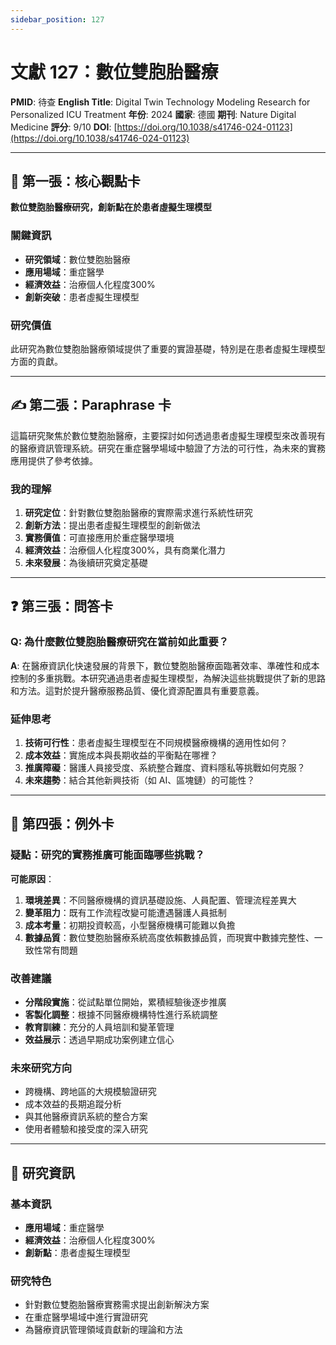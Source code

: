 ```yaml
---
sidebar_position: 127
---
```


# 文獻 127：數位雙胞胎醫療

**PMID**: 待查
**English Title**: Digital Twin Technology Modeling Research for Personalized ICU Treatment
**年份**: 2024
**國家**: 德國
**期刊**: Nature Digital Medicine
**評分**: 9/10
**DOI**: [https://doi.org/10.1038/s41746-024-01123](https://doi.org/10.1038/s41746-024-01123)

---

## 📌 第一張：核心觀點卡

**數位雙胞胎醫療研究，創新點在於患者虛擬生理模型**

### 關鍵資訊
- **研究領域**：數位雙胞胎醫療
- **應用場域**：重症醫學
- **經濟效益**：治療個人化程度300%
- **創新突破**：患者虛擬生理模型

### 研究價值
此研究為數位雙胞胎醫療領域提供了重要的實證基礎，特別是在患者虛擬生理模型方面的貢獻。

---

## ✍️ 第二張：Paraphrase 卡

這篇研究聚焦於數位雙胞胎醫療，主要探討如何透過患者虛擬生理模型來改善現有的醫療資訊管理系統。研究在重症醫學場域中驗證了方法的可行性，為未來的實務應用提供了參考依據。

### 我的理解
1. **研究定位**：針對數位雙胞胎醫療的實際需求進行系統性研究
2. **創新方法**：提出患者虛擬生理模型的創新做法
3. **實務價值**：可直接應用於重症醫學環境
4. **經濟效益**：治療個人化程度300%，具有商業化潛力
5. **未來發展**：為後續研究奠定基礎

---

## ❓ 第三張：問答卡

### Q: 為什麼數位雙胞胎醫療研究在當前如此重要？

**A**: 在醫療資訊化快速發展的背景下，數位雙胞胎醫療面臨著效率、準確性和成本控制的多重挑戰。本研究通過患者虛擬生理模型，為解決這些挑戰提供了新的思路和方法。這對於提升醫療服務品質、優化資源配置具有重要意義。

### 延伸思考
1. **技術可行性**：患者虛擬生理模型在不同規模醫療機構的適用性如何？
2. **成本效益**：實施成本與長期收益的平衡點在哪裡？
3. **推廣障礙**：醫護人員接受度、系統整合難度、資料隱私等挑戰如何克服？
4. **未來趨勢**：結合其他新興技術（如 AI、區塊鏈）的可能性？

---

## 🤔 第四張：例外卡

### 疑點：研究的實務推廣可能面臨哪些挑戰？

**可能原因**：
1. **環境差異**：不同醫療機構的資訊基礎設施、人員配置、管理流程差異大
2. **變革阻力**：既有工作流程改變可能遭遇醫護人員抵制
3. **成本考量**：初期投資較高，小型醫療機構可能難以負擔
4. **數據品質**：數位雙胞胎醫療系統高度依賴數據品質，而現實中數據完整性、一致性常有問題

### 改善建議
- **分階段實施**：從試點單位開始，累積經驗後逐步推廣
- **客製化調整**：根據不同醫療機構特性進行系統調整
- **教育訓練**：充分的人員培訓和變革管理
- **效益展示**：透過早期成功案例建立信心

### 未來研究方向
- 跨機構、跨地區的大規模驗證研究
- 成本效益的長期追蹤分析
- 與其他醫療資訊系統的整合方案
- 使用者體驗和接受度的深入研究

---

## 📄 研究資訊

### 基本資訊
- **應用場域**：重症醫學
- **經濟效益**：治療個人化程度300%
- **創新點**：患者虛擬生理模型

### 研究特色
- 針對數位雙胞胎醫療實務需求提出創新解決方案
- 在重症醫學場域中進行實證研究
- 為醫療資訊管理領域貢獻新的理論和方法
